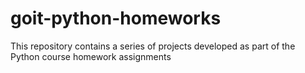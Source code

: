 # goit-python-homeworks
This repository contains a series of projects developed as part of the Python course homework assignments
